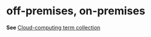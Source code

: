 # off-premises, on-premises

**See** [Cloud-computing term collection](/style-guide/a-z-word-list-term-collections/term-collections/cloud-computing-terms)
